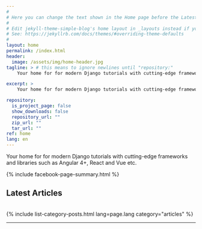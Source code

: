 ```yaml
---
#
# Here you can change the text shown in the Home page before the Latest Posts section.
#
# Edit jekyll-theme-simple-blog's home layout in _layouts instead if you wanna make some changes
# See: https://jekyllrb.com/docs/themes/#overriding-theme-defaults
#
layout: home
permalink: /index.html
header:
  image: /assets/img/home-header.jpg
tagline: > # this means to ignore newlines until "repository:"
    Your home for for modern Django tutorials with cutting-edge frameworks and libraries such as Angular 4+, React and Vue etc.

excerpt: >
    Your home for for modern Django tutorials with cutting-edge frameworks and libraries such as Angular 4+, React and Vue etc.

repository:
  is_project_page: false
  show_downloads: false
  repository_url: ""
  zip_url: ""
  tar_url: ""
ref: home
lang: en
---
```


Your home for for modern Django tutorials with cutting-edge frameworks and libraries such as Angular 4+, React and Vue etc.


{% include facebook-page-summary.html %}


<h2>Latest Articles</h2>
<div>&nbsp;</div>
{% include list-category-posts.html lang=page.lang category="articles" %}

---


